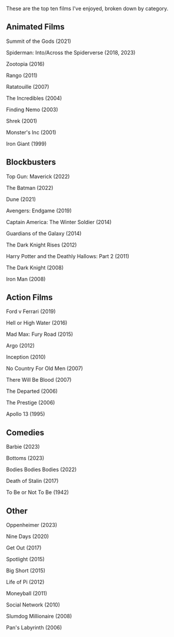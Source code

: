 These are the top ten films I've enjoyed, broken down by category.

## Animated Films
Summit of the Gods (2021)

Spiderman: Into/Across the Spiderverse (2018, 2023)

Zootopia (2016)

Rango (2011)

Ratatouille (2007)

The Incredibles (2004)

Finding Nemo (2003)

Shrek (2001)

Monster's Inc (2001)

Iron Giant (1999)

## Blockbusters
Top Gun: Maverick (2022)

The Batman (2022)

Dune (2021)

Avengers: Endgame (2019)

Captain America: The Winter Soldier (2014)

Guardians of the Galaxy (2014)

The Dark Knight Rises (2012)

Harry Potter and the Deathly Hallows: Part 2 (2011)

The Dark Knight (2008)

Iron Man (2008)

## Action Films
Ford v Ferrari (2019)

Hell or High Water (2016)

Mad Max: Fury Road (2015)

Argo (2012)

Inception (2010)

No Country For Old Men (2007)

There Will Be Blood (2007)

The Departed (2006)

The Prestige (2006)

Apollo 13 (1995)

## Comedies
Barbie (2023)

Bottoms (2023)

Bodies Bodies Bodies (2022)

Death of Stalin (2017)

To Be or Not To Be (1942)

## Other
Oppenheimer (2023)

Nine Days (2020)

Get Out (2017)

Spotlight (2015)

Big Short (2015)

Life of Pi (2012)

Moneyball (2011)

Social Network (2010)

Slumdog Millionaire (2008)

Pan's Labyrinth (2006)